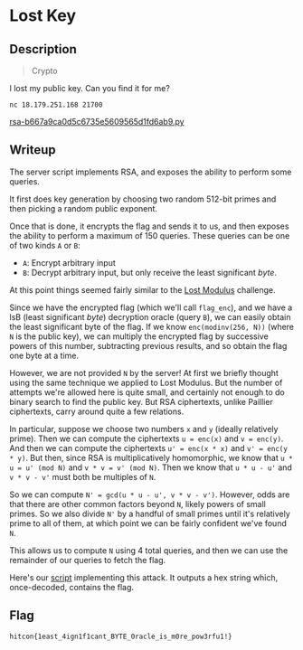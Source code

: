 # Lost Key

## Description

> Crypto

I lost my public key. Can you find it for me?

```
nc 18.179.251.168 21700

```

[rsa-b667a9ca0d5c6735e5609565d1fd6ab9.py](./rsa-b667a9ca0d5c6735e5609565d1fd6ab9.py)

## Writeup

The server script implements RSA,
and exposes the ability to perform some queries.

It first does key generation by choosing two random 512-bit primes and then picking a random public exponent.

Once that is done, it encrypts the flag and sends it to us, and then
exposes the ability to perform a maximum of 150 queries. These
queries can be one of two kinds `A` or `B`:

+ `A`: Encrypt arbitrary input
+ `B`: Decrypt arbitrary input, but only receive the least significant
		_byte_.

At this point things seemed fairly similar to the [Lost Modulus](../lost_modulus/README.md) challenge. 

Since we have the encrypted flag (which we'll call `flag_enc`), and we
have a lsB (least significant _byte_) decryption oracle (query `B`),
we can easily obtain the least significant byte of the flag. If we
know `enc(modinv(256, N))` (where `N` is the public key), we can multiply
the encrypted flag by successive powers of this number, subtracting previous 
results, and so obtain the flag one byte at a time.

However, we are not provided `N` by the server! At first we briefly thought
using the same technique we applied to Lost Modulus. But the number of
attempts we're allowed here is quite small, and certainly not enough
to do binary search to find the public key. But RSA ciphertexts, unlike
Paillier ciphertexts, carry around quite a few relations.

In particular, suppose we choose two numbers `x` and `y` (ideally relatively 
prime). Then we can compute the ciphertexts `u = enc(x)` and `v = enc(y)`.
And then we can compute the ciphertexts `u' = enc(x * x)` and `v' = enc(y * y)`.
But then, since RSA is multiplicatively homomorphic, we know that 
`u * u = u' (mod N)` and `v * v = v' (mod N)`. Then we know that
`u * u - u'` and `v * v - v'` must both be multiples of `N`.

So we can compute `N' = gcd(u * u - u', v * v - v')`. However, odds are that
there are other common factors beyond `N`, likely powers of small primes. So 
we also divide `N'` by a handful of small primes until it's relatively prime
to all of them, at which point we can be fairly confident we've found `N`.

This allows us to compute `N` using 4 total queries, and then we can use the 
remainder of our queries to fetch the flag.

Here's our [script](./solve.py) implementing this attack. It outputs a
hex string which, once-decoded, contains the flag. 

## Flag

```
hitcon{1east_4ign1f1cant_BYTE_0racle_is_m0re_pow3rfu1!}
```

